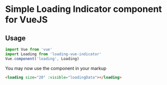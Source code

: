 # Simple Loading Indicator component for VueJS

## Usage

```js
import Vue from 'vue'
import Loading from 'loading-vue-indicator'
Vue.component('loading', Loading)
```

You may now use the component in your markup

```html
<loading size="20" :visible="loadingData"></loading>
```
